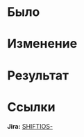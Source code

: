 # Было

# Изменение

# Результат

# Ссылки
**Jira:** [SHIFTIOS-](https://jira.aktivco.ru/browse/SHIFTIOS-)
